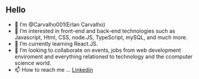## Hello

- 👋 I’m @Carvalho001(Erlan Carvalho)
- 👀 I’m interested in front-end and back-end technologies such as Javascript, Html, CSS, node.JS, TypeScript, mySQL, and much more. 
- 🌱 I’m currently learning React.JS.
- 💞️ I’m looking to collaborate on events, jobs from web development enviroment and everything relationed to technology and the ccomputer science world.
- 📫 How to reach me ... [Linkedin](https://www.linkedin.com/in/erlan-carvalho-436519210/)

<!---
Carvalho001/Carvalho001 is a ✨ special ✨ repository because its `README.md` (this file) appears on your GitHub profile.
You can click the Preview link to take a look at your changes.
--->
